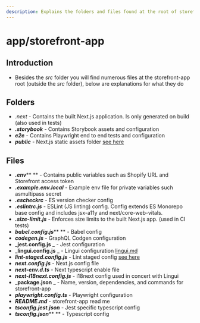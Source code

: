 ```yaml
---
description: Explains the folders and files found at the root of storefront-app.
---
```


# app/storefront-app

## Introduction

* Besides the _src_ folder you will find numerous files at the storefront-app root (outside the _src_ folder), below are explanations for what they do

## Folders

* _.next -_ Contains the built Next.js application. Is only generated on build (also used in tests)
* _**.storybook**_ - Contains Storybook assets and configuration
* _**e2e**_ - Contains Playwright end to end tests and configuration
* _**public**_ - Next.js static assets folder [see here](https://nextjs.org/docs/basic-features/static-file-serving)

## Files

* _**.env**_** ** - Contains public variables such as Shopify URL and Storefront access token
* _**.example.env.local**_ - Example env file for private variables such asmultipass secret
* _**.escheckrc**_ - ES version checker config
* _**.eslintrc.js**_ - ESLint (JS linting) config. Config extends ES Monorepo base config and includes jsx-a11y and next/core-web-vitals.
* _**.size-limit.js**_ - Enforces size limits to the built Next.js app. (used in CI tests)
* _**babel.config.js**_** ** - Babel config
* _**codegen.js**_ - GraphQL Codgen configuration
* _**jest.config.js** _ - Jest configuration
* _**lingui.config.js** _ - Lingui configuration [lingui.md](../../features/libraries/lingui.md "mention")
* _**lint-staged.config.js**_ - Lint staged config [see here](https://github.com/okonet/lint-staged)
* _**next.config.js**_ - Next.js config file
* _**next-env.d.ts**_ - Next typescript enable file
* _**next-i18next.config.js**_ - i18next config used in concert with Lingui
* _**package.json** _ - Name, version, dependencies, and commands for storefront-app
* _**playwright.config.ts**_ - Playwright configuration
* _**README.md**_ - storefront-app read me
* _**tsconfig.jest.json**_ - Jest specific typescript config
* _**tsconfig.json**_** ** - Typescript config



